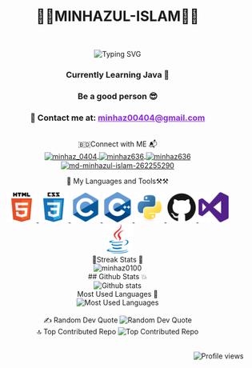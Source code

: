 <h1 align="center"><b>👨‍💻MINHAZUL-ISLAM👨‍💻</b></h1>
<br>
<p align="center">
  <img src="https://readme-typing-svg.herokuapp.com/?lines=Computer%20Science%20Student;Aspiring%20Software%20Engineer;Always%20Learning%20New%20Things&font=Fira%20Code&center=true&width=440&height=45&color=008000&vCenter=true&size=25" alt="Typing SVG">
</p>

<div align="center">
  <h3>Currently Learning <strong>Java</strong> 📓</h3>
  <h3><strong>Be a good person</strong> 😎</h3>
  <h3>📧 Contact me at: <strong><a href="mailto:minhaz00404@gmail.com" style="color:#8a2be2;">minhaz00404@gmail.com</a></strong></h3>
</div>
<br>

<div align="center">
  🇧🇩Connect with ME 📬
  <div align="center">
    <a href="https://twitter.com/minhaz_0404" target="_blank">
      <img align="center" src="https://raw.githubusercontent.com/rahuldkjain/github-profile-readme-generator/master/src/images/icons/Social/twitter.svg" alt="minhaz_0404" height="50" width="60" />
    </a>
    <a href="https://www.instagram.com/minhaz636/" target="_blank">
      <img align="center" src="https://raw.githubusercontent.com/rahuldkjain/github-profile-readme-generator/master/src/images/icons/Social/instagram.svg" alt="minhaz636" height="50" width="60" />
    </a>
    <a href="https://www.facebook.com/minhaz636/" target="_blank">
      <img align="center" src="https://raw.githubusercontent.com/rahuldkjain/github-profile-readme-generator/master/src/images/icons/Social/facebook.svg" alt="minhaz636" height="50" width="60" />
    </a>
    <a href="https://linkedin.com/in/md-minhazul-islam-262255290" target="_blank">
      <img align="center" src="https://raw.githubusercontent.com/rahuldkjain/github-profile-readme-generator/master/src/images/icons/Social/linked-in-alt.svg" alt="md-minhazul-islam-262255290" height="50" width="60" />
    </a>
  </div>

 🏅 My Languages and Tools⚒️⚒️

  <a href="https://www.w3.org/html/" target="_blank" rel="noreferrer">
    <img src="https://raw.githubusercontent.com/devicons/devicon/master/icons/html5/html5-original-wordmark.svg" alt="html5" width="60" height="60"/>
  </a>
  <a href="https://www.w3schools.com/css/" target="_blank" rel="noreferrer">
    <img src="https://raw.githubusercontent.com/devicons/devicon/master/icons/css3/css3-original-wordmark.svg" alt="css3" width="60" height="60"/>
  </a>
  <a href="https://www.cprogramming.com/" target="_blank" rel="noreferrer">
    <img src="https://raw.githubusercontent.com/devicons/devicon/master/icons/c/c-original.svg" alt="c" width="60" height="60"/>
  </a>
  <a href="https://www.w3schools.com/cpp/" target="_blank" rel="noreferrer">
    <img src="https://raw.githubusercontent.com/devicons/devicon/master/icons/cplusplus/cplusplus-original.svg" alt="cplusplus" width="60" height="60"/>
  </a>
  <a href="https://www.python.org" target="_blank" rel="noreferrer">
    <img src="https://raw.githubusercontent.com/devicons/devicon/master/icons/python/python-original.svg" alt="python" width="60" height="60"/>
  </a>
  <a href="https://github.com" target="_blank" rel="noreferrer">
    <img src="https://raw.githubusercontent.com/devicons/devicon/master/icons/github/github-original.svg" alt="github" width="60" height="60"/>
  </a>
  <a href="https://code.visualstudio.com/" target="_blank" rel="noreferrer">
    <img src="https://raw.githubusercontent.com/devicons/devicon/master/icons/visualstudio/visualstudio-plain.svg" alt="vs-code" width="60" height="60"/>
  </a>
  <a href="https://www.java.com" target="_blank" rel="noreferrer">
    <img src="https://raw.githubusercontent.com/devicons/devicon/master/icons/java/java-original.svg" alt="java" width="60" height="60"/>
  </a>
</div>

<div align="center">
 🏅Streak Stats 💫
  <br>
  <img src="https://github-readme-streak-stats.herokuapp.com/?user=minhaz0100&theme=aura&border=00ffff" alt="minhaz0100"/>
</div>

<div align="center">
  ## Github Stats 💥
  <br>
  <img src="https://github-readme-stats.vercel.app/api?username=minhaz0100&show_icons=true&hide=contribs,prs&cache_seconds=86400&theme=aura" alt="Github stats"/>
</div>

<div align="center">
   Most Used Languages 🌟
  <br>
  <img src="https://github-readme-stats.vercel.app/api/top-langs/?username=minhaz0100&theme=aura&hide_border=false&include_all_commits=false&count_private=false&layout=compact" alt="Most Used Languages"/>
</div>
<br>

<div align="center">
  ✍️ Random Dev Quote
  
  <img src="https://quotes-github-readme.vercel.app/api?type=horizontal&theme=aura&border=008000" alt="Random Dev Quote"/>
</div>

<div align="center">
  🔝 Top Contributed Repo
  
  <img src="https://github-contributor-stats.vercel.app/api?username=minhaz0100&limit=5&theme=aura&combine_all_yearly_contributions=true" alt="Top Contributed Repo"/>
</div>
<br>

<p align="right"><img src="https://komarev.com/ghpvc/?username=minhaz0100&label=Visited&color=8a2be2&style=plastic" alt="Profile views"/></p>
